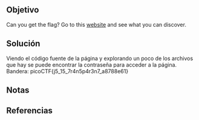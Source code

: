 ## Objetivo
Can you get the flag? Go to this [website](http://saturn.picoctf.net:59126/) and see what you can discover.
## Solución
Viendo el código fuente de la página y explorando un poco de los archivos que hay se puede encontrar la contraseña para acceder a la página.
Bandera: picoCTF{j5_15_7r4n5p4r3n7_a8788e61}
## Notas

## Referencias